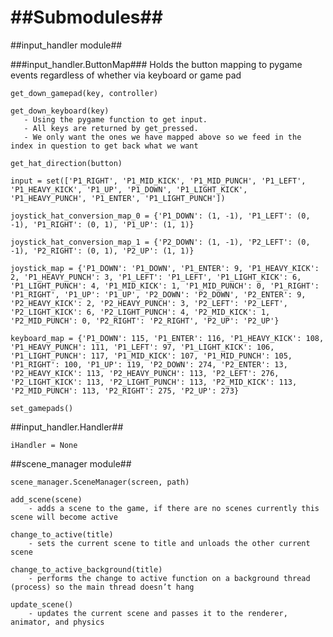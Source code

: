 ##Submodules##
===============================


##input_handler module##

###input_handler.ButtonMap###
Holds the button mapping to pygame events regardless of whether via keyboard or game pad

    get_down_gamepad(key, controller)

    get_down_keyboard(key)
       - Using the pygame function to get input.
       - All keys are returned by get_pressed. 
       - We only want the ones we have mapped above so we feed in the index in question to get back what we want

    get_hat_direction(button)

    input = set(['P1_RIGHT', 'P1_MID_KICK', 'P1_MID_PUNCH', 'P1_LEFT', 'P1_HEAVY_KICK', 'P1_UP', 'P1_DOWN', 'P1_LIGHT_KICK', 'P1_HEAVY_PUNCH', 'P1_ENTER', 'P1_LIGHT_PUNCH'])

    joystick_hat_conversion_map_0 = {'P1_DOWN': (1, -1), 'P1_LEFT': (0, -1), 'P1_RIGHT': (0, 1), 'P1_UP': (1, 1)}

    joystick_hat_conversion_map_1 = {'P2_DOWN': (1, -1), 'P2_LEFT': (0, -1), 'P2_RIGHT': (0, 1), 'P2_UP': (1, 1)}

    joystick_map = {'P1_DOWN': 'P1_DOWN', 'P1_ENTER': 9, 'P1_HEAVY_KICK': 2, 'P1_HEAVY_PUNCH': 3, 'P1_LEFT': 'P1_LEFT', 'P1_LIGHT_KICK': 6, 'P1_LIGHT_PUNCH': 4, 'P1_MID_KICK': 1, 'P1_MID_PUNCH': 0, 'P1_RIGHT': 'P1_RIGHT', 'P1_UP': 'P1_UP', 'P2_DOWN': 'P2_DOWN', 'P2_ENTER': 9, 'P2_HEAVY_KICK': 2, 'P2_HEAVY_PUNCH': 3, 'P2_LEFT': 'P2_LEFT', 'P2_LIGHT_KICK': 6, 'P2_LIGHT_PUNCH': 4, 'P2_MID_KICK': 1, 'P2_MID_PUNCH': 0, 'P2_RIGHT': 'P2_RIGHT', 'P2_UP': 'P2_UP'}

    keyboard_map = {'P1_DOWN': 115, 'P1_ENTER': 116, 'P1_HEAVY_KICK': 108, 'P1_HEAVY_PUNCH': 111, 'P1_LEFT': 97, 'P1_LIGHT_KICK': 106, 'P1_LIGHT_PUNCH': 117, 'P1_MID_KICK': 107, 'P1_MID_PUNCH': 105, 'P1_RIGHT': 100, 'P1_UP': 119, 'P2_DOWN': 274, 'P2_ENTER': 13, 'P2_HEAVY_KICK': 113, 'P2_HEAVY_PUNCH': 113, 'P2_LEFT': 276, 'P2_LIGHT_KICK': 113, 'P2_LIGHT_PUNCH': 113, 'P2_MID_KICK': 113, 'P2_MID_PUNCH': 113, 'P2_RIGHT': 275, 'P2_UP': 273}

    set_gamepads()

##input_handler.Handler##

    iHandler = None

##scene_manager module##

	scene_manager.SceneManager(screen, path)

    add_scene(scene)
        - adds a scene to the game, if there are no scenes currently this scene will become active

    change_to_active(title)
        - sets the current scene to title and unloads the other current scene

    change_to_active_background(title)
        - performs the change to active function on a background thread (process) so the main thread doesn’t hang

    update_scene()
        - updates the current scene and passes it to the renderer, animator, and physics

